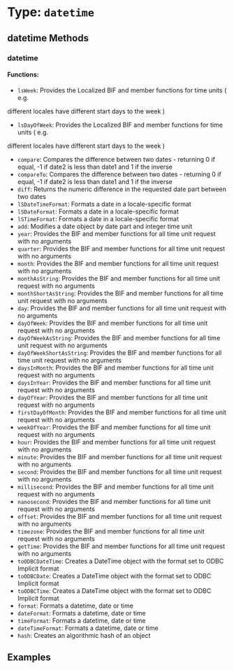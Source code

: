 # Type: `datetime`



## datetime Methods

### datetime

#### Functions:

 * `lsWeek`: Provides the Localized BIF and member functions for time units ( e.g.

different locales have different start days to the week )
 * `lsDayOfWeek`: Provides the Localized BIF and member functions for time units ( e.g.

different locales have different start days to the week )
 * `compare`: Compares the difference between two dates - returning 0 if equal, -1 if date2 is less than date1 and 1 if the inverse
 * `compareTo`: Compares the difference between two dates - returning 0 if equal, -1 if date2 is less than date1 and 1 if the inverse
 * `diff`: Returns the numeric difference in the requested date part between two dates
 * `lSDateTimeFormat`: Formats a date in a locale-specific format
 * `lSDateFormat`: Formats a date in a locale-specific format
 * `lSTimeFormat`: Formats a date in a locale-specific format
 * `add`: Modifies a date object by date part and integer time unit
 * `year`: Provides the BIF and member functions for all time unit request with no arguments
 * `quarter`: Provides the BIF and member functions for all time unit request with no arguments
 * `month`: Provides the BIF and member functions for all time unit request with no arguments
 * `monthAsString`: Provides the BIF and member functions for all time unit request with no arguments
 * `monthShortAsString`: Provides the BIF and member functions for all time unit request with no arguments
 * `day`: Provides the BIF and member functions for all time unit request with no arguments
 * `dayOfWeek`: Provides the BIF and member functions for all time unit request with no arguments
 * `dayOfWeekAsString`: Provides the BIF and member functions for all time unit request with no arguments
 * `dayOfWeekShortAsString`: Provides the BIF and member functions for all time unit request with no arguments
 * `daysInMonth`: Provides the BIF and member functions for all time unit request with no arguments
 * `daysInYear`: Provides the BIF and member functions for all time unit request with no arguments
 * `dayOfYear`: Provides the BIF and member functions for all time unit request with no arguments
 * `firstDayOfMonth`: Provides the BIF and member functions for all time unit request with no arguments
 * `weekOfYear`: Provides the BIF and member functions for all time unit request with no arguments
 * `hour`: Provides the BIF and member functions for all time unit request with no arguments
 * `minute`: Provides the BIF and member functions for all time unit request with no arguments
 * `second`: Provides the BIF and member functions for all time unit request with no arguments
 * `millisecond`: Provides the BIF and member functions for all time unit request with no arguments
 * `nanosecond`: Provides the BIF and member functions for all time unit request with no arguments
 * `offset`: Provides the BIF and member functions for all time unit request with no arguments
 * `timezone`: Provides the BIF and member functions for all time unit request with no arguments
 * `getTime`: Provides the BIF and member functions for all time unit request with no arguments
 * `toODBCDateTime`: Creates a DateTime object with the format set to ODBC Implicit format
 * `toODBCDate`: Creates a DateTime object with the format set to ODBC Implicit format
 * `toODBCTime`: Creates a DateTime object with the format set to ODBC Implicit format
 * `format`: Formats a datetime, date or time
 * `dateFormat`: Formats a datetime, date or time
 * `timeFormat`: Formats a datetime, date or time
 * `dateTimeFormat`: Formats a datetime, date or time
 * `hash`: Creates an algorithmic hash of an object




## Examples
